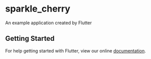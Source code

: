 # sparkle_cherry

An example application created by Flutter

## Getting Started

For help getting started with Flutter, view our online
[documentation](https://flutter.io/).

